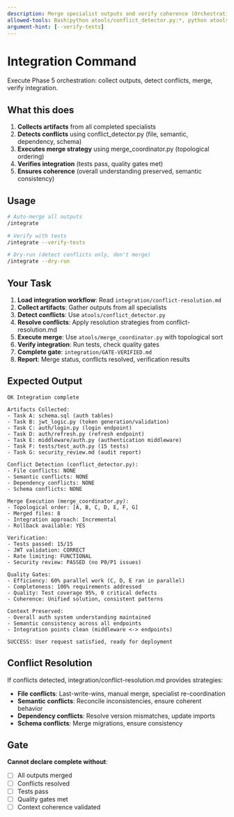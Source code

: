 ```yaml
---
description: Merge specialist outputs and verify coherence (Orchestration Phase 5)
allowed-tools: Bash(python atools/conflict_detector.py:*, python atools/merge_coordinator.py:*), Read, Write, Edit, TodoWrite
argument-hint: [--verify-tests]
---
```


# Integration Command

Execute Phase 5 orchestration: collect outputs, detect conflicts, merge, verify integration.

## What this does

1. **Collects artifacts** from all completed specialists
2. **Detects conflicts** using conflict_detector.py (file, semantic, dependency, schema)
3. **Executes merge strategy** using merge_coordinator.py (topological ordering)
4. **Verifies integration** (tests pass, quality gates met)
5. **Ensures coherence** (overall understanding preserved, semantic consistency)

## Usage

```bash
# Auto-merge all outputs
/integrate

# Verify with tests
/integrate --verify-tests

# Dry-run (detect conflicts only, don't merge)
/integrate --dry-run
```

## Your Task

1. **Load integration workflow**: Read `integration/conflict-resolution.md`
2. **Collect artifacts**: Gather outputs from all specialists
3. **Detect conflicts**: Use `atools/conflict_detector.py`
4. **Resolve conflicts**: Apply resolution strategies from conflict-resolution.md
5. **Execute merge**: Use `atools/merge_coordinator.py` with topological sort
6. **Verify integration**: Run tests, check quality gates
7. **Complete gate**: `integration/GATE-VERIFIED.md`
8. **Report**: Merge status, conflicts resolved, verification results

## Expected Output

```
OK Integration complete

Artifacts Collected:
- Task A: schema.sql (auth tables)
- Task B: jwt_logic.py (token generation/validation)
- Task C: auth/login.py (login endpoint)
- Task D: auth/refresh.py (refresh endpoint)
- Task E: middleware/auth.py (authentication middleware)
- Task F: tests/test_auth.py (15 tests)
- Task G: security_review.md (audit report)

Conflict Detection (conflict_detector.py):
- File conflicts: NONE
- Semantic conflicts: NONE
- Dependency conflicts: NONE
- Schema conflicts: NONE

Merge Execution (merge_coordinator.py):
- Topological order: [A, B, C, D, E, F, G]
- Merged files: 8
- Integration approach: Incremental
- Rollback available: YES

Verification:
- Tests passed: 15/15
- JWT validation: CORRECT
- Rate limiting: FUNCTIONAL
- Security review: PASSED (no P0/P1 issues)

Quality Gates:
- Efficiency: 60% parallel work (C, D, E ran in parallel)
- Completeness: 100% requirements addressed
- Quality: Test coverage 95%, 0 critical defects
- Coherence: Unified solution, consistent patterns

Context Preserved:
- Overall auth system understanding maintained
- Semantic consistency across all endpoints
- Integration points clean (middleware <-> endpoints)

SUCCESS: User request satisfied, ready for deployment
```

## Conflict Resolution

If conflicts detected, integration/conflict-resolution.md provides strategies:
- **File conflicts**: Last-write-wins, manual merge, specialist re-coordination
- **Semantic conflicts**: Reconcile inconsistencies, ensure coherent behavior
- **Dependency conflicts**: Resolve version mismatches, update imports
- **Schema conflicts**: Merge migrations, ensure consistency

## Gate

**Cannot declare complete without**:
- [ ] All outputs merged
- [ ] Conflicts resolved
- [ ] Tests pass
- [ ] Quality gates met
- [ ] Context coherence validated
